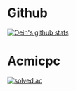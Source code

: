 # Github
[![Oein's github stats](https://github-readme-stats.vercel.app/api?username=oein&show_icons=true&theme=tokyonight&include_all_commits=true&count_private=true&hide=issues,contribs)](https://github.com/anuraghazra/github-readme-stats)

# Acmicpc
[![solved.ac](http://mazassumnida.wtf/api/v2/generate_badge?boj=banana100219)](https://solved.ac/banana100219)
